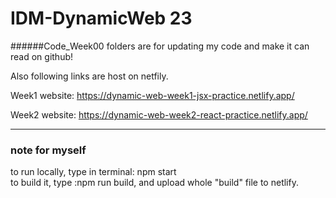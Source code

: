 # IDM-DynamicWeb 23

######Code_Week00  folders are for updating my code and make it can read on github!

Also following links are host on netfily.

Week1 website:
https://dynamic-web-week1-jsx-practice.netlify.app/

Week2 website:
https://dynamic-web-week2-react-practice.netlify.app/


<hr>

 ### **note for myself**
 
 to run locally, type in terminal: npm start  <br>
 to build it, type :npm run build, and upload whole "build" file to netlify.

 
 
